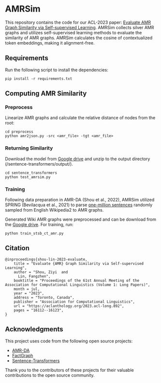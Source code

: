 # AMRSim

This repository contains the code for our ACL-2023
paper: [Evaluate AMR Graph Similarity via Self-supervised Learning](https://aclanthology.org/2023.acl-long.892/).
AMRSim collects silver AMR graphs and utilizes self-supervised learning methods to evaluate the similarity of AMR
graphs. 
AMRSim calculates the cosine of contextualized token embeddings, making it alignment-free.

## Requirements

Run the following script to install the dependencies:

```
pip install -r requirements.txt
```

## Computing AMR Similarity

### Preprocess

Linearize AMR graphs and calculate the relative distance of nodes from the root:

```
cd preprocess
python amr2json.py -src <amr_file> -tgt <amr_file>
```

### Returning Similarity

Download the model from [Google drive](https://drive.google.com/file/d/1klTrvv3hpIPxaCoMbRI7IJDme-Vq3UPS/view?usp=share_link) and
unzip to the output directory (/sentence-transformers/output/).

```
cd sentence_transformers
python test_amrsim.py
```

### Training
Following data preparation in AMR-DA (Shou et al., 2022), AMRSim utilized SPRING (Bevilacqua et al., 2021) to parse [one-million sentences](https://huggingface.co/datasets/princeton-nlp/datasets-for-simcse/tree/main) randomly sampled from English Wikipedia2 to AMR graphs. 

Generated Wiki AMR graphs were preprocessed and can be download from the [Google drive](https://drive.google.com/file/d/1VAuqLi0LsaCCbII_s2dPa9eDARicw18G/view?usp=sharing).
For training, run:
```
python train_stsb_ct_amr.py
```

## Citation

```
@inproceedings{shou-lin-2023-evaluate,
    title = "Evaluate {AMR} Graph Similarity via Self-supervised Learning",
    author = "Shou, Ziyi  and
      Lin, Fangzhen",
    booktitle = "Proceedings of the 61st Annual Meeting of the Association for Computational Linguistics (Volume 1: Long Papers)",
    month = jul,
    year = "2023",
    address = "Toronto, Canada",
    publisher = "Association for Computational Linguistics",
    url = "https://aclanthology.org/2023.acl-long.892",
    pages = "16112--16123",
}
```


## Acknowledgments
This project uses code from the following open source projects:
- [AMR-DA](https://github.com/zzshou/amr-data-augmentation)
- [FactGraph](https://github.com/amazon-science/fact-graph)
- [Sentence-Transformers](https://www.sbert.net)

Thank you to the contributors of these projects for their valuable contributions to the open source community.

